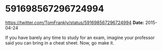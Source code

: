 # 591698567296724994
https://twitter.com/TomFrankly/status/591698567296724994
**Date:** 2015-04-24

If you have barely any time to study for an exam, imagine your professor said you can bring in a cheat sheet. Now, go make it.

